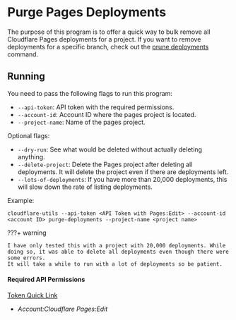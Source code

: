 # Purge Pages Deployments

The purpose of this program is to offer a quick way to bulk remove all Cloudflare Pages deployments for a project.
If you want to remove deployments for a specific branch, check out the [prune deployments](prune-deployments.md) command.

## Running

You need to pass the following flags to run this program:

- `--api-token`: API token with the required permissions.
- `--account-id`: Account ID where the pages project is located.
- `--project-name`: Name of the pages project.

Optional flags:

- `--dry-run`: See what would be deleted without actually deleting anything.
- `--delete-project`: Delete the Pages project after deleting all deployments. It will delete the project even if there are deployments left.
- `--lots-of-deployments`: If you have more than 20,000 deployments, this will slow down the rate of listing deployments.

Example: 
```shell
cloudflare-utils --api-token <API Token with Pages:Edit> --account-id <account ID> purge-deployments --project-name <project name>
```

???+ warning

    I have only tested this with a project with 20,000 deployments. While doing so, it was able to delete all deployments even though there were some errors.
    It will take a while to run with a lot of deployments so be patient.


#### Required API Permissions

[Token Quick Link](https://dash.cloudflare.com/profile/api-tokens?permissionGroupKeys=%5B%7B%22key%22%3A%22page%22%2C%22type%22%3A%22edit%22%7D%5D&name=Cloudflare+Utils%3A+Page+Write)

- _Account:Cloudflare Pages:Edit_